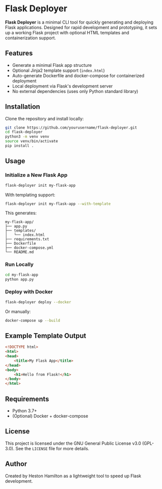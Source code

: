 # Flask Deployer

**Flask Deployer** is a minimal CLI tool for quickly generating and deploying Flask applications. Designed for rapid development and prototyping, it sets up a working Flask project with optional HTML templates and containerization support.

## Features

- Generate a minimal Flask app structure
- Optional Jinja2 template support (`index.html`)
- Auto-generate Dockerfile and docker-compose for containerized deployment
- Local deployment via Flask's development server
- No external dependencies (uses only Python standard library)

## Installation

Clone the repository and install locally:

```bash
git clone https://github.com/yourusername/flask-deployer.git
cd flask-deployer
python3 -m venv venv
source venv/bin/activate
pip install .
```

## Usage

### Initialize a New Flask App

```bash
flask-deployer init my-flask-app
```

With templating support:

```bash
flask-deployer init my-flask-app --with-template
```

This generates:

```
my-flask-app/
├── app.py
├── templates/
│   └── index.html
├── requirements.txt
├── Dockerfile
├── docker-compose.yml
└── README.md
```

### Run Locally

```bash
cd my-flask-app
python app.py
```

### Deploy with Docker

```bash
flask-deployer deploy --docker
```

Or manually:

```bash
docker-compose up --build
```

## Example Template Output

```html
<!DOCTYPE html>
<html>
<head>
    <title>My Flask App</title>
</head>
<body>
    <h1>Hello from Flask!</h1>
</body>
</html>
```

## Requirements

- Python 3.7+
- (Optional) Docker + docker-compose

## License

This project is licensed under the GNU General Public License v3.0 (GPL-3.0). See the `LICENSE` file for more details.

## Author

Created by Heston Hamilton as a lightweight tool to speed up Flask development.

